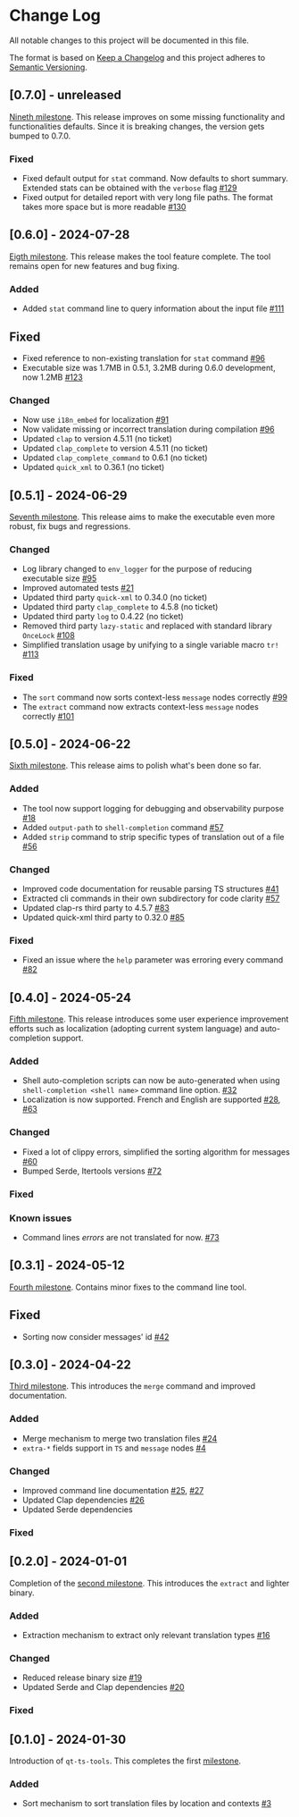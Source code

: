 # Change Log
All notable changes to this project will be documented in this file.

The format is based on [Keep a Changelog](http://keepachangelog.com/)
and this project adheres to [Semantic Versioning](http://semver.org/).

## [0.7.0] - unreleased
[Nineth milestone](https://github.com/mrtryhard/qt-ts-tools/milestone/9).
This release improves on some missing functionality and functionalities defaults. Since it is breaking changes, 
the version gets bumped to 0.7.0.

### Fixed

- Fixed default output for `stat` command. Now defaults to short summary. Extended stats can be obtained with the `verbose` flag [#129](https://github.com/mrtryhard/qt-ts-tools/issues/129)
- Fixed output for detailed report with very long file paths. The format takes more space but is more readable [#130](https://github.com/mrtryhard/qt-ts-tools/issues/130)

## [0.6.0] - 2024-07-28
[Eigth milestone](https://github.com/mrtryhard/qt-ts-tools/milestone/8).
This release makes the tool feature complete. The tool remains open for new features and bug fixing.

### Added

- Added `stat` command line to query information about the input file [#111](https://github.com/mrtryhard/qt-ts-tools/issues/111)

## Fixed

- Fixed reference to non-existing translation for `stat` command [#96](https://github.com/mrtryhard/qt-ts-tools/issues/96)
- Executable size was 1.7MB in 0.5.1, 3.2MB during 0.6.0 development, now 1.2MB [#123](https://github.com/mrtryhard/qt-ts-tools/issues/123)

### Changed

- Now use `i18n_embed` for localization [#91](https://github.com/mrtryhard/qt-ts-tools/issues/91)
- Now validate missing or incorrect translation during compilation [#96](https://github.com/mrtryhard/qt-ts-tools/issues/96)
- Updated `clap` to version 4.5.11 (no ticket)
- Updated `clap_complete` to version 4.5.11 (no ticket)
- Updated `clap_complete_command` to 0.6.1 (no ticket)
- Updated `quick_xml` to 0.36.1 (no ticket)

## [0.5.1] - 2024-06-29
[Seventh milestone](https://github.com/mrtryhard/qt-ts-tools/milestone/7). 
This release aims to make the executable even more robust, fix bugs and regressions.

### Changed

- Log library changed to `env_logger` for the purpose of reducing executable size [#95](https://github.com/mrtryhard/qt-ts-tools/issues/95)
- Improved automated tests [#21](https://github.com/mrtryhard/qt-ts-tools/issues/21)
- Updated third party `quick-xml` to 0.34.0 (no ticket)
- Updated third party `clap_complete` to 4.5.8 (no ticket)
- Updated third party `log` to 0.4.22 (no ticket)
- Removed third party `lazy-static` and replaced with standard library `OnceLock` [#108](https://github.com/mrtryhard/qt-ts-tools/issues/21)
- Simplified translation usage by unifying to a single variable macro `tr!` [#113](https://github.com/mrtryhard/qt-ts-tools/issues/113)

### Fixed

- The `sort` command now sorts context-less `message` nodes correctly [#99](https://github.com/mrtryhard/qt-ts-tools/issues/99)
- The `extract` command now extracts context-less `message` nodes correctly [#101](https://github.com/mrtryhard/qt-ts-tools/issues/101)

## [0.5.0] - 2024-06-22
[Sixth milestone](https://github.com/mrtryhard/qt-ts-tools/milestone/6). This release aims to polish what's been done so far.

### Added

- The tool now support logging for debugging and observability purpose [#18](https://github.com/mrtryhard/qt-ts-tools/issues/18)
- Added `output-path` to `shell-completion` command [#57](https://github.com/mrtryhard/qt-ts-tools/issues/57)
- Added `strip` command to strip specific types of translation out of a file [#56](https://github.com/mrtryhard/qt-ts-tools/issues/56)

### Changed

- Improved code documentation for reusable parsing TS structures [#41](https://github.com/mrtryhard/qt-ts-tools/issues/41)
- Extracted cli commands in their own subdirectory for code clarity [#57](https://github.com/mrtryhard/qt-ts-tools/issues/57)
- Updated clap-rs third party to 4.5.7 [#83](https://github.com/mrtryhard/qt-ts-tools/issues/83)
- Updated quick-xml third party to 0.32.0 [#85](https://github.com/mrtryhard/qt-ts-tools/issues/85)

### Fixed

- Fixed an issue where the `help` parameter was erroring every command [#82](https://github.com/mrtryhard/qt-ts-tools/issues/82)

## [0.4.0] - 2024-05-24
[Fifth milestone](https://github.com/mrtryhard/qt-ts-tools/milestone/4). This release introduces some user experience improvement efforts such as localization (adopting current system language) and auto-completion support.

### Added

- Shell auto-completion scripts can now be auto-generated when using `shell-completion <shell name>` command line option. [#32](https://github.com/mrtryhard/qt-ts-tools/issues/32)
- Localization is now supported. French and English are supported [#28](https://github.com/mrtryhard/qt-ts-tools/issues/28), [#63](https://github.com/mrtryhard/qt-ts-tools/issues/28)

### Changed

- Fixed a lot of clippy errors, simplified the sorting algorithm for messages [#60](https://github.com/mrtryhard/qt-ts-tools/issues/60)
- Bumped Serde, Itertools versions [#72](https://github.com/mrtryhard/qt-ts-tools/issues/72)

### Fixed 

### Known issues

- Command lines _errors_ are not translated for now. [#73](https://github.com/mrtryhard/qt-ts-tools/issues/73)

## [0.3.1] - 2024-05-12
[Fourth milestone](https://github.com/mrtryhard/qt-ts-tools/milestone/5). Contains minor fixes to the command line tool.

## Fixed

- Sorting now consider messages' id [#42](https://github.com/mrtryhard/qt-ts-tools/issues/42)

## [0.3.0] - 2024-04-22
[Third milestone](https://github.com/mrtryhard/qt-ts-tools/milestone/3). This introduces the `merge` command and improved documentation.

### Added

- Merge mechanism to merge two translation files [#24](https://github.com/mrtryhard/qt-ts-tools/issues/24)
- `extra-*` fields support in `TS` and `message` nodes [#4](https://github.com/mrtryhard/qt-ts-tools/issues/4)

### Changed

- Improved command line documentation [#25](https://github.com/mrtryhard/qt-ts-tools/issues/25), [#27](https://github.com/mrtryhard/qt-ts-tools/issues/27)
- Updated Clap dependencies [#26](https://github.com/mrtryhard/qt-ts-tools/issues/26)
- Updated Serde dependencies

### Fixed

## [0.2.0] - 2024-01-01

Completion of the [second milestone](https://github.com/mrtryhard/qt-ts-tools/milestone/2). This introduces the `extract` and lighter binary.

### Added

- Extraction mechanism to extract only relevant translation types [#16](https://github.com/mrtryhard/qt-ts-tools/issues/16)

### Changed

- Reduced release binary size [#19](https://github.com/mrtryhard/qt-ts-tools/issues/19)
- Updated Serde and Clap dependencies [#20](https://github.com/mrtryhard/qt-ts-tools/issues/20)

### Fixed

## [0.1.0] - 2024-01-30

Introduction of `qt-ts-tools`. This completes the first [milestone](https://github.com/mrtryhard/qt-ts-tools/milestone/1?closed=1).

### Added

- Sort mechanism to sort translation files by location and contexts [#3](https://github.com/mrtryhard/qt-ts-tools/issues/3)
